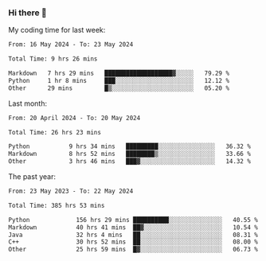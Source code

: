### Hi there 👋

My coding time for last week:

<!--START_SECTION:week-->

```txt
From: 16 May 2024 - To: 23 May 2024

Total Time: 9 hrs 26 mins

Markdown   7 hrs 29 mins   ███████████████████▓░░░░░   79.29 %
Python     1 hr 8 mins     ███░░░░░░░░░░░░░░░░░░░░░░   12.12 %
Other      29 mins         █▒░░░░░░░░░░░░░░░░░░░░░░░   05.20 %
```

<!--END_SECTION:week-->

Last month:

<!--START_SECTION:month-->

```txt
From: 20 April 2024 - To: 20 May 2024

Total Time: 26 hrs 23 mins

Python           9 hrs 34 mins   █████████░░░░░░░░░░░░░░░░   36.32 %
Markdown         8 hrs 52 mins   ████████▒░░░░░░░░░░░░░░░░   33.66 %
Other            3 hrs 46 mins   ███▓░░░░░░░░░░░░░░░░░░░░░   14.32 %
```

<!--END_SECTION:month-->

The past year:

<!--START_SECTION:year-->

```txt
From: 23 May 2023 - To: 22 May 2024

Total Time: 385 hrs 53 mins

Python             156 hrs 29 mins ██████████░░░░░░░░░░░░░░░   40.55 %
Markdown           40 hrs 41 mins  ██▓░░░░░░░░░░░░░░░░░░░░░░   10.54 %
Java               32 hrs 4 mins   ██░░░░░░░░░░░░░░░░░░░░░░░   08.31 %
C++                30 hrs 52 mins  ██░░░░░░░░░░░░░░░░░░░░░░░   08.00 %
Other              25 hrs 59 mins  █▓░░░░░░░░░░░░░░░░░░░░░░░   06.73 %
```

<!--END_SECTION:year-->
